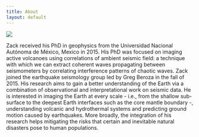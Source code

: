 ```yaml
---
title: About
layout: default
---
```


<div class="row content-row">
<div class="col-39 col-sm-4">
    <img src="{{ site.baseurl }}/images/bio.jpg">
</div>
<div class="col-12 col-sm-8">
    <p>Zack received his PhD in geophysics from the Universidad Nacional Autónoma de México, Mexico in 2015. His PhD was focused on imaging active volcanoes using correlations of ambient seismic field: a technique with which we can extract coherent waves propagating between seismometers by correlating interference patterns of chaotic waves. Zack joined the earthquake seismology group led by Greg Beroza in the fall of 2015. His research aims to gain a better understanding of the Earth via a combination of observational and interpretational work on seismic data. He is interested in imaging the Earth at every scale - i.e., from the shallow sub-surface to the deepest Earth interfaces such as the core mantle boundary -, understanding volcanic and hydrothermal systems and predicting ground motion caused by earthquakes. More broadly, the integration of his research helps mitigating the risks that certain and inevitable natural disasters pose to human populations.
</div>
</div>